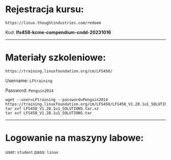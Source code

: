# Rejestracja kursu:

`https://linux.thoughtindustries.com/redeem`

Kod: **lfs458-kcme-compendium-cndd-20231016**

------------------------------------------------------

# Materiały szkoleniowe:

`https://training.linuxfoundation.org/cm/LFS458/`

Username: `LFtraining`

Password: `Penguin2014`

```
wget --user=LFtraining --password=Penguin2014 https://training.linuxfoundation.org/cm/LFS458/LFS458_V1.28.1u1_SOLUTIONS.tar.xz
tar xvf LFS458_V1.28.1u1_SOLUTIONS.tar.xz
tar xvf LFS458_V1.28.1u1_SOLUTIONS.tar
```
------------------------------------------------------

# Logowanie na maszyny labowe:
user: `student`
pass: `linux`


